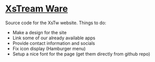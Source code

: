 # [XsTream Ware](https://xstreamware.com)

Source code for the XsTw website. Things to do:

- Make a design for the site
- Link some of our already available apps
- Provide contact information and socials
- Fix icon display (Hamburger menu)
- Setup a nice font for the page (get them directly from github repo)
